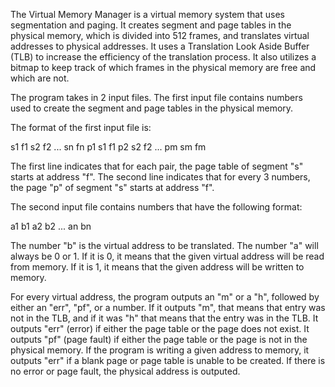 The Virtual Memory Manager is a virtual memory system that uses segmentation and paging.
It creates segment and page tables in the physical memory, which is divided into 512 frames, 
and translates virtual addresses to physical addresses. It uses a Translation Look Aside Buffer 
(TLB) to increase the efficiency of the translation process. It also utilizes a bitmap to keep track
of which frames in the physical memory are free and which are not.

The program takes in 2 input files. The first input file contains numbers used to create the segment 
and page tables in the physical memory. 

The format of the first input file is:

s1 f1 s2 f2 ... sn fn
p1 s1 f1 p2 s2 f2 ... pm sm fm

The first line indicates that for each pair, the page table of segment "s" starts at address "f".
The second line indicates that for every 3 numbers, the page "p" of segment "s" starts at address "f".

The second input file contains numbers that have the following format:

a1 b1 a2 b2 ... an bn

The number "b" is the virtual address to be translated. The number "a" will always be 0 or 1. If it 
is 0, it means that the given virtual address will be read from memory. If it is 1, it means that 
the given address will be written to memory.

For every virtual address, the program outputs an "m" or a "h", followed by either an "err", "pf",
or a number. If it outputs "m", that means that entry was not in the TLB, and if it was "h" that 
means that the entry was in the TLB. It outputs "err" (error) if either the page table or the page
does not exist. It outputs "pf" (page fault) if either the page table or the page is not in the physical 
memory. If the program is writing a given address to memory, it outputs "err" if a blank page or 
page table is unable to be created. If there is no error or page fault, the physical address is outputed.



